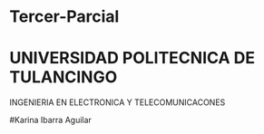 # Tercer-Parcial  
# UNIVERSIDAD POLITECNICA DE TULANCINGO 

INGENIERIA EN ELECTRONICA Y TELECOMUNICACONES 

#Karina Ibarra Aguilar
